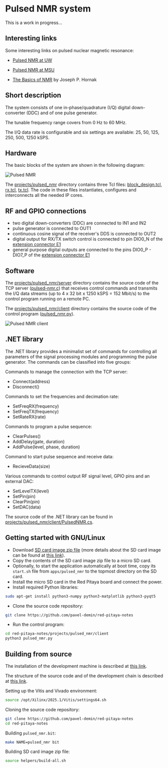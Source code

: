 # Pulsed NMR system

This is a work in progress...

## Interesting links

Some interesting links on pulsed nuclear magnetic resonance:

- [Pulsed NMR at UW](https://courses.washington.edu/phys431/PNMR/pulsed_nmr.php)

- [Pulsed NMR at MSU](https://web.pa.msu.edu/courses/2016spring/PHY451/Experiments/pulsed_nmr.html)

- [The Basics of NMR](https://www.cis.rit.edu/htbooks/nmr) by Joseph P. Hornak

## Short description

The system consists of one in-phase/quadrature (I/Q) digital down-converter (DDC) and of one pulse generator.

The tunable frequency range covers from 0 Hz to 60 MHz.

The I/Q data rate is configurable and six settings are available: 25, 50, 125, 250, 500, 1250 kSPS.

## Hardware

The basic blocks of the system are shown in the following diagram:

![Pulsed NMR](/img/pulsed-nmr.png)

The [projects/pulsed_nmr]($source$/projects/pulsed_nmr) directory contains three Tcl files: [block_design.tcl]($source$/projects/pulsed_nmr/block_design.tcl), [rx.tcl]($source$/projects/pulsed_nmr/rx.tcl), [tx.tcl]($source$/projects/pulsed_nmr/tx.tcl). The code in these files instantiates, configures and interconnects all the needed IP cores.

## RF and GPIO connections

- two digital down-converters (DDC) are connected to IN1 and IN2
- pulse generator is connected to OUT1
- continuous cosine signal of the receiver's DDS is connected to OUT2
- digital output for RX/TX switch control is connected to pin DIO0_N of the [extension connector E1](https://redpitaya.readthedocs.io/en/latest/developerGuide/hardware/ORIG_GEN/125-14/top.html#extension-connector-e1)
- general purpose digital outputs are connected to the pins DIO0_P - DIO7_P of the [extension connector E1](https://redpitaya.readthedocs.io/en/latest/developerGuide/hardware/ORIG_GEN/125-14/top.html#extension-connector-e1)

## Software

The [projects/pulsed_nmr/server]($source$/projects/pulsed_nmr/server) directory contains the source code of the TCP server ([pulsed-nmr.c]($source$/projects/pulsed_nmr/server/pulsed-nmr.c)) that receives control commands and transmits the I/Q data streams (up to 4 x 32 bit x 1250 kSPS = 152 Mbit/s) to the control program running on a remote PC.

The [projects/pulsed_nmr/client]($source$/projects/pulsed_nmr/client) directory contains the source code of the control program ([pulsed_nmr.py]($source$/projects/pulsed_nmr/client/pulsed_nmr.py)).

![Pulsed NMR client](/img/pulsed-nmr-client.png)

## .NET library

The .NET library provides a minimalist set of commands for controlling all parameters of the signal processing modules and programming the pulse generator. The commands can be classified into five groups:

Commands to manage the connection with the TCP server:

- Connect(address)
- Disconnect()

Commands to set the frequencies and decimation rate:

- SetFreqRX(frequency)
- SetFreqTX(frequency)
- SetRateRX(rate)

Commands to program a pulse sequence:

- ClearPulses()
- AddDelay(gate, duration)
- AddPulse(level, phase, duration)

Command to start pulse sequence and receive data:

- RecieveData(size)

Various commands to control output RF signal level, GPIO pins and an external DAC:

- SetLevelTX(level)
- SetPin(pin)
- ClearPin(pin)
- SetDAC(data)

The source code of the .NET library can be found in [projects/pulsed_nmr/client/PulsedNMR.cs]($source$/projects/pulsed_nmr/client/PulsedNMR.cs).

## Getting started with GNU/Linux

- Download [SD card image zip file]($release_image$) (more details about the SD card image can be found at [this link](/alpine/)).
- Copy the contents of the SD card image zip file to a micro SD card.
- Optionally, to start the application automatically at boot time, copy its `start.sh` file from `apps/pulsed_nmr` to the topmost directory on the SD card.
- Install the micro SD card in the Red Pitaya board and connect the power.
- Install required Python libraries:

```bash
sudo apt-get install python3-numpy python3-matplotlib python3-pyqt5
```

- Clone the source code repository:

```bash
git clone https://github.com/pavel-demin/red-pitaya-notes
```

- Run the control program:

```bash
cd red-pitaya-notes/projects/pulsed_nmr/client
python3 pulsed_nmr.py
```

## Building from source

The installation of the development machine is described at [this link](/development-machine/).

The structure of the source code and of the development chain is described at [this link](/led-blinker/).

Setting up the Vitis and Vivado environment:

```bash
source /opt/Xilinx/2025.1/Vitis/settings64.sh
```

Cloning the source code repository:

```bash
git clone https://github.com/pavel-demin/red-pitaya-notes
cd red-pitaya-notes
```

Building `pulsed_nmr.bit`:

```bash
make NAME=pulsed_nmr bit
```

Building SD card image zip file:

```bash
source helpers/build-all.sh
```
